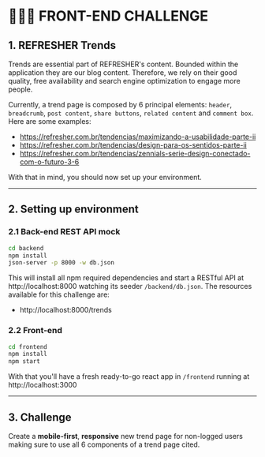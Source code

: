 # 👨🏻‍💻 FRONT-END CHALLENGE

## 1. REFRESHER Trends

Trends are essential part of REFRESHER's content. Bounded within the application they are our blog content. Therefore, we rely on their good quality, free availability and search engine optimization to engage more people.

Currently, a trend page is composed by 6 principal elements: `header`, `breadcrumb`, `post content`, `share buttons`, `related content` and `comment box`. Here are some examples:
- https://refresher.com.br/tendencias/maximizando-a-usabilidade-parte-ii
- https://refresher.com.br/tendencias/design-para-os-sentidos-parte-ii
- https://refresher.com.br/tendencias/zennials-serie-design-conectado-com-o-futuro-3-6

With that in mind, you should now set up your environment.

---
## 2. Setting up environment

### 2.1 Back-end REST API mock
```bash
cd backend
npm install
json-server -p 8000 -w db.json
```
This will install all npm required dependencies and start a RESTful API at http://localhost:8000 watching its seeder `/backend/db.json`. The resources available for this challenge are:
- http://localhost:8000/trends

### 2.2 Front-end
```bash
cd frontend
npm install
npm start
```
With that you'll have a fresh ready-to-go react app in `/frontend` running at http://localhost:3000

---
## 3. Challenge
Create a **mobile-first**, **responsive** new trend page for non-logged users making sure to use all 6 components of a trend page cited.
